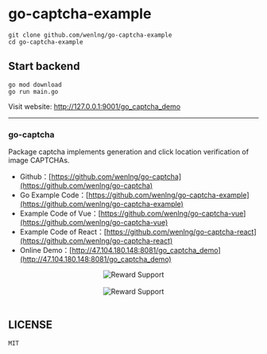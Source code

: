# go-captcha-example

```
git clone github.com/wenlng/go-captcha-example
cd go-captcha-example
```

## Start backend
```
go mod download
go run main.go
```

Visit website: http://127.0.0.1:9001/go_captcha_demo


---------------------

### go-captcha
Package captcha implements generation and click location verification of image CAPTCHAs. 

- Github：[https://github.com/wenlng/go-captcha](https://github.com/wenlng/go-captcha)
- Go Example Code：[https://github.com/wenlng/go-captcha-example](https://github.com/wenlng/go-captcha-example)
- Example Code of Vue：[https://github.com/wenlng/go-captcha-vue](https://github.com/wenlng/go-captcha-vue)
- Example Code of React：[https://github.com/wenlng/go-captcha-react](https://github.com/wenlng/go-captcha-react)
- Online Demo：[http://47.104.180.148:8081/go_captcha_demo](http://47.104.180.148:8081/go_captcha_demo)


<div align="center">
    <img src="http://47.104.180.148/go-captcha/go-captcha-01.png?v=6" alt="Reward Support">
    <br/>
    <br/> 
    <img src="http://47.104.180.148/go-captcha/go-captcha.jpg?v=8" alt="Reward Support">
    <br/>
    <br/>
</div>


## LICENSE
    MIT
